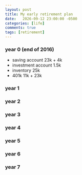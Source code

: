 ```yaml
---
layout: post
title: My early retirement plan
date:   2026-09-12 23:00:00 -0500
categories: [life]
comments: true
tags: [retirement]
---
```




### year 0 (end of 2016)

* saving account 23k + 4k
* investment account 1.5k
* inventory 25k
* 401k 11k + 23k

### year 1

### year 2

### year 3

### year 4

### year 5

### year 6

### year 7
